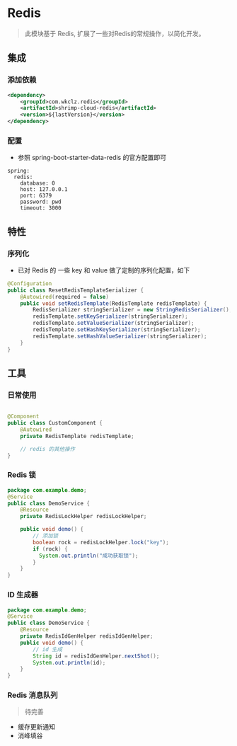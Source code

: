 # Redis

> 此模块基于 Redis, 扩展了一些对Redis的常规操作，以简化开发。


## 集成

### 添加依赖

```xml
<dependency>
    <groupId>com.wkclz.redis</groupId>
    <artifactId>shrimp-cloud-redis</artifactId>
    <version>${lastVersion}</version>
</dependency>
```

### 配置

- 参照 spring-boot-starter-data-redis 的官方配置即可

```
spring:
  redis:
    database: 0
    host: 127.0.0.1
    port: 6379
    password: pwd
    timeout: 3000
```



## 特性

### 序列化

- 已对 Redis 的 一些 key 和 value 做了定制的序列化配置，如下

```java
@Configuration
public class ResetRedisTemplateSerializer {
    @Autowired(required = false)
    public void setRedisTemplate(RedisTemplate redisTemplate) {
        RedisSerializer stringSerializer = new StringRedisSerializer();
        redisTemplate.setKeySerializer(stringSerializer);
        redisTemplate.setValueSerializer(stringSerializer);
        redisTemplate.setHashKeySerializer(stringSerializer);
        redisTemplate.setHashValueSerializer(stringSerializer);
    }
}
```


## 工具


### 日常使用

```java

@Component
public class CustomComponent {
    @Autowired
    private RedisTemplate redisTemplate;

    // redis 的其他操作
}
```


### Redis 锁

```java
package com.example.demo;
@Service
public class DemoService {
    @Resource
    private RedisLockHelper redisLockHelper;

    public void demo() {
        // 添加锁
        boolean rock = redisLockHelper.lock("key");
        if (rock) {
          System.out.println("成功获取锁");
        }
    }
}
```


### ID 生成器


```java
package com.example.demo;
@Service
public class DemoService {
    @Resource
    private RedisIdGenHelper redisIdGenHelper;
    public void demo() {
        // id 生成
        String id = redisIdGenHelper.nextShot();
        System.out.println(id);
    }
}
```


### Redis 消息队列

> 待完善

- 缓存更新通知
- 消峰填谷

